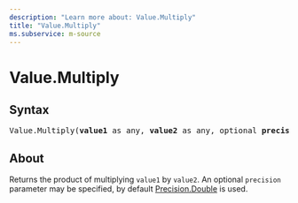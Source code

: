 ```yaml
---
description: "Learn more about: Value.Multiply"
title: "Value.Multiply"
ms.subservice: m-source
---
```

# Value.Multiply

## Syntax

<pre>
Value.Multiply(<b>value1</b> as any, <b>value2</b> as any, optional <b>precision</b> as nullable number) as any
</pre>

## About

Returns the product of multiplying `value1` by `value2`. An optional `precision` parameter may be specified, by default [Precision.Double](precision-type.md) is used.
